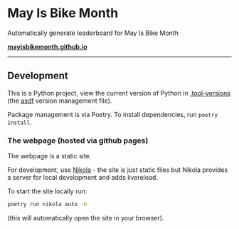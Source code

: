 # May Is Bike Month

Automatically generate leaderboard for May Is Bike Month

**[mayisbikemonth.github.io](https://mayisbikemonth.github.io/)**

---
## Development

This is a Python project, view the current version of Python in [.tool-versions](.tool-versions) (the [asdf](https://asdf-vm.com/) version management file).

Package management is via Poetry. To install dependencies, run `poetry install`.

### The webpage (hosted via github pages)

The webpage is a static site.

For development, use [Nikola](https://getnikola.com/) - the site is just static files but Nikola provides a server for local development and adds livereload.

To start the site locally run:

```bash
poetry run nikola auto -b
```

(this will automatically open the site in your browser).
